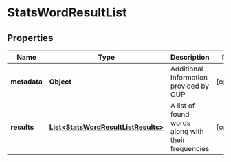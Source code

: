 
# StatsWordResultList

## Properties
Name | Type | Description | Notes
------------ | ------------- | ------------- | -------------
**metadata** | **Object** | Additional Information provided by OUP |  [optional]
**results** | [**List&lt;StatsWordResultListResults&gt;**](StatsWordResultListResults.md) | A list of found words along with their frequencies |  [optional]



